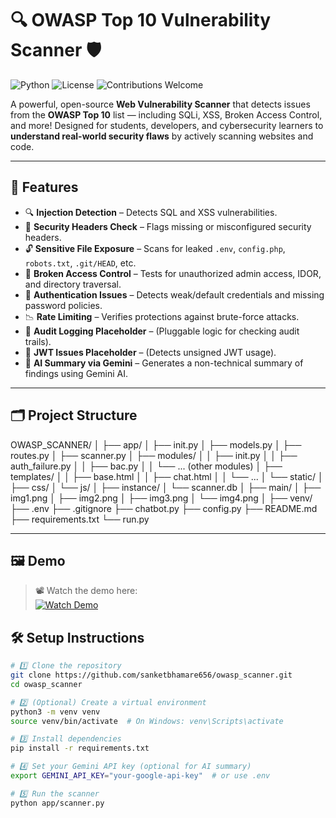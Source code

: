 # 🔍 OWASP Top 10 Vulnerability Scanner 🛡️  
![Python](https://img.shields.io/badge/Python-3.9%2B-blue?logo=python)
![License](https://img.shields.io/badge/License-MIT-green)
![Contributions Welcome](https://img.shields.io/badge/contributions-welcome-orange)

A powerful, open-source **Web Vulnerability Scanner** that detects issues from the **OWASP Top 10** list — including SQLi, XSS, Broken Access Control, and more! Designed for students, developers, and cybersecurity learners to **understand real-world security flaws** by actively scanning websites and code.

---

## 🚀 Features

- 🔍 **Injection Detection** – Detects SQL and XSS vulnerabilities.
- 🧱 **Security Headers Check** – Flags missing or misconfigured security headers.
- 🔓 **Sensitive File Exposure** – Scans for leaked `.env`, `config.php`, `robots.txt`, `.git/HEAD`, etc.
- 👤 **Broken Access Control** – Tests for unauthorized admin access, IDOR, and directory traversal.
- 🔐 **Authentication Issues** – Detects weak/default credentials and missing password policies.
- 📉 **Rate Limiting** – Verifies protections against brute-force attacks.
- 📜 **Audit Logging Placeholder** – (Pluggable logic for checking audit trails).
- 🔐 **JWT Issues Placeholder** – (Detects unsigned JWT usage).
- 🤖 **AI Summary via Gemini** – Generates a non-technical summary of findings using Gemini AI. 

---

## 🗂️ Project Structure

OWASP_SCANNER/
│
├── app/
│ ├── init.py
│ ├── models.py
│ ├── routes.py
│ ├── scanner.py
│ ├── modules/
│ │ ├── init.py
│ │ ├── auth_failure.py
│ │ ├── bac.py
│ │ └── ... (other modules)
│ ├── templates/
│ │ ├── base.html
│ │ ├── chat.html
│ │ └── ...
│ └── static/
│ ├── css/
│ └── js/
│
├── instance/
│ └── scanner.db
│
├── main/
│ ├── img1.png
│ ├── img2.png
│ ├── img3.png
│ └── img4.png
│
├── venv/
├── .env
├── .gitignore
├── chatbot.py
├── config.py
├── README.md
├── requirements.txt
└── run.py


---

## 🖼️ Demo

> 📽️ Watch the demo here:  
[![Watch Demo](https://img.youtube.com/vi/c62PoY_IMZM/0.jpg)](https://youtu.be/c62PoY_IMZM)



## 🛠️ Setup Instructions

```bash
# 1️⃣ Clone the repository
git clone https://github.com/sanketbhamare656/owasp_scanner.git
cd owasp_scanner

# 2️⃣ (Optional) Create a virtual environment
python3 -m venv venv
source venv/bin/activate  # On Windows: venv\Scripts\activate

# 3️⃣ Install dependencies
pip install -r requirements.txt

# 4️⃣ Set your Gemini API key (optional for AI summary)
export GEMINI_API_KEY="your-google-api-key"  # or use .env

# 5️⃣ Run the scanner
python app/scanner.py
